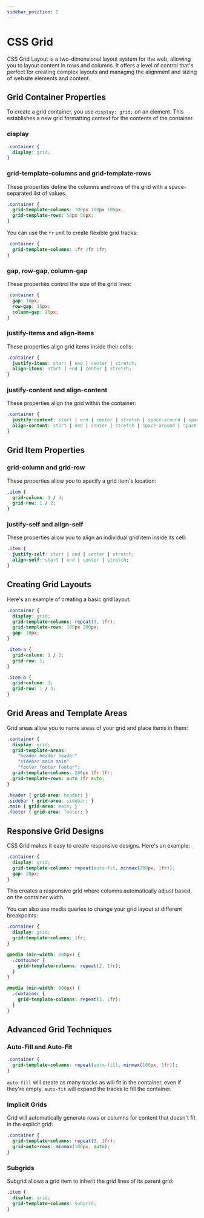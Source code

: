 ```yaml
---
sidebar_position: 5
---
```


# CSS Grid

CSS Grid Layout is a two-dimensional layout system for the web, allowing you to layout content in rows and columns. It offers a level of control that's perfect for creating complex layouts and managing the alignment and sizing of website elements and content.

## Grid Container Properties

To create a grid container, you use `display: grid;` on an element. This establishes a new grid formatting context for the contents of the container.

### display

```css
.container {
  display: grid;
}
```

### grid-template-columns and grid-template-rows

These properties define the columns and rows of the grid with a space-separated list of values.

```css
.container {
  grid-template-columns: 100px 100px 100px;
  grid-template-rows: 50px 50px;
}
```

You can use the `fr` unit to create flexible grid tracks:

```css
.container {
  grid-template-columns: 1fr 2fr 1fr;
}
```

### gap, row-gap, column-gap

These properties control the size of the grid lines:

```css
.container {
  gap: 10px;
  row-gap: 15px;
  column-gap: 10px;
}
```

### justify-items and align-items

These properties align grid items inside their cells:

```css
.container {
  justify-items: start | end | center | stretch;
  align-items: start | end | center | stretch;
}
```

### justify-content and align-content

These properties align the grid within the container:

```css
.container {
  justify-content: start | end | center | stretch | space-around | space-between | space-evenly;
  align-content: start | end | center | stretch | space-around | space-between | space-evenly;
}
```

## Grid Item Properties

### grid-column and grid-row

These properties allow you to specify a grid item's location:

```css
.item {
  grid-column: 1 / 3;
  grid-row: 1 / 2;
}
```

### justify-self and align-self

These properties allow you to align an individual grid item inside its cell:

```css
.item {
  justify-self: start | end | center | stretch;
  align-self: start | end | center | stretch;
}
```

## Creating Grid Layouts

Here's an example of creating a basic grid layout:

```css
.container {
  display: grid;
  grid-template-columns: repeat(3, 1fr);
  grid-template-rows: 100px 200px;
  gap: 10px;
}

.item-a {
  grid-column: 1 / 3;
  grid-row: 1;
}

.item-b {
  grid-column: 3;
  grid-row: 1 / 3;
}
```

## Grid Areas and Template Areas

Grid areas allow you to name areas of your grid and place items in them:

```css
.container {
  display: grid;
  grid-template-areas: 
    "header header header"
    "sidebar main main"
    "footer footer footer";
  grid-template-columns: 200px 1fr 1fr;
  grid-template-rows: auto 1fr auto;
}

.header { grid-area: header; }
.sidebar { grid-area: sidebar; }
.main { grid-area: main; }
.footer { grid-area: footer; }
```

## Responsive Grid Designs

CSS Grid makes it easy to create responsive designs. Here's an example:

```css
.container {
  display: grid;
  grid-template-columns: repeat(auto-fit, minmax(200px, 1fr));
  gap: 20px;
}
```

This creates a responsive grid where columns automatically adjust based on the container width.

You can also use media queries to change your grid layout at different breakpoints:

```css
.container {
  display: grid;
  grid-template-columns: 1fr;
}

@media (min-width: 600px) {
  .container {
    grid-template-columns: repeat(2, 1fr);
  }
}

@media (min-width: 900px) {
  .container {
    grid-template-columns: repeat(3, 1fr);
  }
}
```

## Advanced Grid Techniques

### Auto-Fill and Auto-Fit

```css
.container {
  grid-template-columns: repeat(auto-fill, minmax(100px, 1fr));
}
```

`auto-fill` will create as many tracks as will fit in the container, even if they're empty. `auto-fit` will expand the tracks to fill the container.

### Implicit Grids

Grid will automatically generate rows or columns for content that doesn't fit in the explicit grid:

```css
.container {
  grid-template-columns: repeat(3, 1fr);
  grid-auto-rows: minmax(100px, auto);
}
```

### Subgrids

Subgrid allows a grid item to inherit the grid lines of its parent grid:

```css
.item {
  display: grid;
  grid-template-columns: subgrid;
}
```
